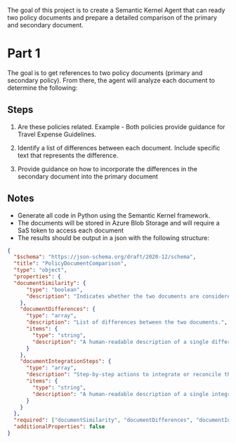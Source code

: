The goal of this project is to create a Semantic Kernel Agent that can ready two policy documents and prepare a detailed comparison of the primary and secondary document.    

# Part 1
The goal is to get references to two policy documents (primary and secondary policy).  From there, the agent will analyze each document to determine the following:

## Steps
1. Are these policies related.  Example - Both policies provide guidance for Travel Expense Guidelines.  

2. Identify a list of differences between each document.  Include specific text that represents the difference.

3. Provide guidance on how to incorporate the differences in the secondary document into the primary document

## Notes

- Generate all code in Python using the Semantic Kernel framework.
- The documents will be stored in Azure Blob Storage and will require a SaS token to access each document
- The results should be output in a json with the following structure:


```json
{
  "$schema": "https://json-schema.org/draft/2020-12/schema",
  "title": "PolicyDocumentComparison",
  "type": "object",
  "properties": {
  "documentSimilarity": {
      "type": "boolean",
      "description": "Indicates whether the two documents are considered similar (true) or not (false)."
    },
    "documentDifferences": {
      "type": "array",
      "description": "List of differences between the two documents.",
      "items": {
        "type": "string",
        "description": "A human-readable description of a single difference."
      }
    },
    "documentIntegrationSteps": {
      "type": "array",
      "description": "Step-by-step actions to integrate or reconcile the two documents.",
      "items": {
        "type": "string",
        "description": "A human-readable description of a single integration step."
      }
    }
  },
  "required": ["documentSimilarity", "documentDifferences", "documentIntegrationSteps"],
  "additionalProperties": false
}
  
```

